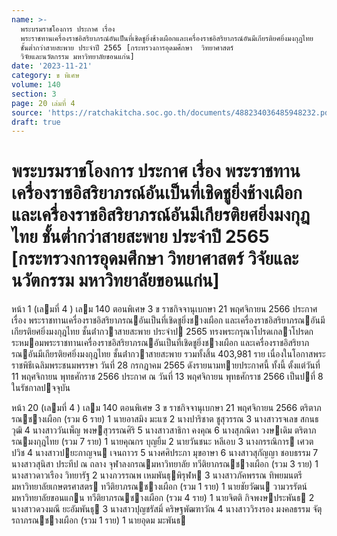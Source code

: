```yaml
---
name: >-
  พระบรมราชโองการ ประกาศ เรื่อง
  พระราชทานเครื่องราชอิสริยาภรณ์อันเป็นที่เชิดชูยิ่งช้างเผือกและเครื่องราชอิสริยาภรณ์อันมีเกียรติยศยิ่งมงกุฎไทย
  ชั้นต่ำกว่าสายสะพาย ประจำปี 2565 [กระทรวงการอุดมศึกษา  วิทยาศาสตร์ 
  วิจัยและนวัตกรรม มหาวิทยาลัยขอนแก่น]
date: '2023-11-21'
category: ข พิเศษ
volume: 140
section: 3
page: 20 เล่มที่ 4
source: 'https://ratchakitcha.soc.go.th/documents/488234036485948232.pdf'
draft: true
---
```


# พระบรมราชโองการ ประกาศ เรื่อง พระราชทานเครื่องราชอิสริยาภรณ์อันเป็นที่เชิดชูยิ่งช้างเผือกและเครื่องราชอิสริยาภรณ์อันมีเกียรติยศยิ่งมงกุฎไทย ชั้นต่ำกว่าสายสะพาย ประจำปี 2565 [กระทรวงการอุดมศึกษา  วิทยาศาสตร์  วิจัยและนวัตกรรม มหาวิทยาลัยขอนแก่น]

หน้า 1 (เลมที่ 4 ) เลม 140 ตอนพิเศษ 3 ข ราชกิจจานุเบกษา 21 พฤศจิกายน 2566 ประกาศ เรื่อง พระราชทานเครื่องราชอิสริยาภรณอันเป็นที่เชิดชูยิ่งชางเผือก และเครื่องราชอิสริยาภรณอันมีเกียรติยศยิ่งมงกุฎไทย ชั้นต่ํากวาสายสะพาย ประจําป 2565 ทรงพระกรุณาโปรดเกลาโปรดกระหมอมพระราชทานเครื่องราชอิสริยาภรณอันเป็นที่เชิดชูยิ่งชางเผือก และเครื่องราชอิสริยาภรณอันมีเกียรติยศยิ่งมงกุฎไทย ชั้นต่ํากวาสายสะพาย รวมทั้งสิ้น 403,981 ราย เนื่องในโอกาสพระราชพิธีเฉลิมพระชนมพรรษา วันที่ 28 กรกฎาคม 2565 ดังรายนามทายประกาศนี้ ทั้งนี้ ตั้งแต่วันที่ 11 พฤศจิกายน พุทธศักราช 2566 ประกาศ ณ วันที่ 13 พฤศจิกายน พุทธศักราช 2566 เป็นปที่ 8 ในรัชกาลปจจุบัน

หน้า 20 (เลมที่ 4 ) เลม 140 ตอนพิเศษ 3 ข ราชกิจจานุเบกษา 21 พฤศจิกายน 2566 ตริตาภรณชางเผือก (รวม 6 ราย) 1 นายอาสมิง มะแซ 2 นางปาริชาต ชูสุวรรณ 3 นางสาวรจเลข สกนธวุฒิ 4 นางสาววันเพ็ญ พงษสุวรรณศิริ 5 นางสาวสาธิกา คงคุณ 6 นางสุภณิดา วงษเดิม ตริตาภรณมงกุฎไทย (รวม 7 ราย) 1 นายคุณกร บุญยิ้ม 2 นายวันชนะ หลีเอบ 3 นางกรรณิการ เศวตปวิช 4 นางสาวปยะกาญจน เจนถาวร 5 นางศศิประภา มุขอาษา 6 นางสาวสุกัญญา ชอบธรรม 7 นางสาวสุนิสา ประทีป ณ ถลาง จุฬาลงกรณมหาวิทยาลัย ทวีติยาภรณชางเผือก (รวม 3 ราย) 1 นางสาวดาวเรือง วิทยารัฐ 2 นางภวรรณพ เหมพันธุพิรุฬห 3 นางสาวภัคพรรณ ทิพยมนตรี มหาวิทยาลัยเกษตรศาสตร ทวีติยาภรณชางเผือก (รวม 1 ราย) 1 นายชัยวัฒน วามวรรัตน์ มหาวิทยาลัยขอนแกน ทวีติยาภรณชางเผือก (รวม 4 ราย) 1 นายจิตติ กิจพงษประพันธ 2 นางสาวดวงมณี ยะอัมพันธุ 3 นางสาวปุญชรัสมิ์ คริษฐพัฒฑาวัณ 4 นางสาววิรงรอง มงคลธรรม จัตุรถาภรณชางเผือก (รวม 1 ราย) 1 นายอุดม มะพันธ
